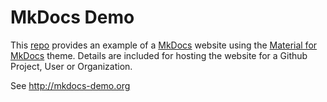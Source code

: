# MkDocs Demo

This [repo](https://github.com/athenian-programming/mkdocs-demo) provides an example of 
a [MkDocs](http://mkdocs.org) website using the [Material for MkDocs](https://squidfunk.github.io/mkdocs-material/)
theme. Details are included for hosting the website for a Github Project, 
User or Organization.

See http://mkdocs-demo.org 